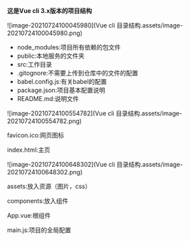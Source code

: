 **这是Vue cli 3.x版本的项目结构**

![image-20210724100045980](Vue cli 目录结构.assets/image-20210724100045980.png)

* node_modules:项目所有依赖的包文件
* public:本地服务的文件夹
* src:工作目录
* .gitognore:不需要上传到仓库中的文件的配置
* babel.config.js:有关babel的配置
* package.json:项目基本配置说明
* README.md:说明文件



![image-20210724100554782](Vue cli 目录结构.assets/image-20210724100554782.png)

favicon.ico:网页图标

index.html:主页

![image-20210724100648302](Vue cli 目录结构.assets/image-20210724100648302.png)

assets:放入资源（图片，css）

components:放入组件

App.vue:根组件

main.js:项目的全局配置

